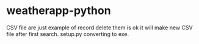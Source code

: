 # weatherapp-python

CSV file are just example of record delete them is ok it will make new CSV file after first search. setup.py converting to exe.

